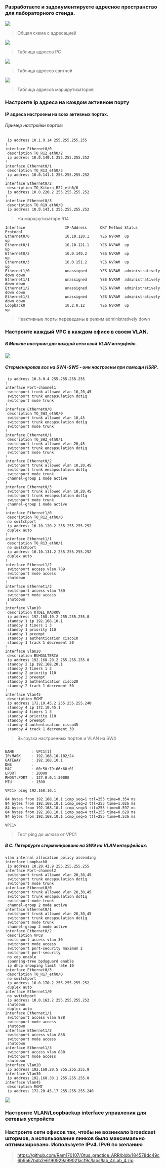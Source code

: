 ### Разработаете и задокументируете адресное пространство для лабораторного стенда.

![](https://github.com/Ram170107/Otus_practice_ARR/blob/ab9847f9f1dd3ec8429c6e808086fd3aa0cbc5b2/labs/lab_4/%D0%A1%D1%85%D0%B5%D0%BC%D0%B0%20%D0%BB%D0%B0%D0%B1%204.png)

>Общая схема с адресацией

![](https://github.com/Ram170107/Otus_practice_ARR/blob/ab9847f9f1dd3ec8429c6e808086fd3aa0cbc5b2/labs/lab_4/%D0%A2%D0%B0%D0%B1%D0%BB%D0%B8%D1%86%D0%B0%20%D0%B0%D0%B4%D1%80%D0%B5%D1%81%D0%BE%D0%B2%20PC.png)

>Таблица адресов PC

![](https://github.com/Ram170107/Otus_practice_ARR/blob/ab9847f9f1dd3ec8429c6e808086fd3aa0cbc5b2/labs/lab_4/%D0%A2%D0%B0%D0%B1%D0%BB%D0%B8%D1%86%D0%B0%20%D1%81%D0%B2%D0%B8%D1%82%D1%87%D0%B5%D0%B9.png)

>Таблица адресов свитчей

![](https://github.com/Ram170107/Otus_practice_ARR/blob/ab9847f9f1dd3ec8429c6e808086fd3aa0cbc5b2/labs/lab_4/%D0%A2%D0%B0%D0%B1%D0%BB%D0%B8%D1%86%D0%B0_%D0%BC%D0%B0%D1%80%D1%88%D1%80%D1%83%D1%82%D0%B8%D0%B7%D0%B0%D1%82%D0%BE%D1%80%D0%BE%D0%B2.png)

>Таблица адресов маршрутизаторов

### Настроите ip адреса на каждом активном порту
#### IP адреса настроены на всех активных портах.
###### Пример настройки портов:

```interface Loopback0
 ip address 10.1.0.14 255.255.255.255
!         
interface Ethernet0/0
 description TO_R12_eth0/2
 ip address 10.0.140.1 255.255.255.252
!         
interface Ethernet0/1
 description TO_R13_eth0/3
 ip address 10.0.141.1 255.255.255.252
!         
interface Ethernet0/2
 description TO_Kitorn_R22_eth0/0
 ip address 10.0.220.2 255.255.255.252
!         
interface Ethernet0/3
 description TO_R19_eth0/0
 ip address 10.0.143.1 255.255.255.252

```
> На маршрутизаторе R14

```R12#sh ip int br
Interface                  IP-Address      OK? Method Status                Protocol
Ethernet0/0                10.10.120.1     YES NVRAM  up                    up      
Ethernet0/1                10.10.121.1     YES NVRAM  up                    up      
Ethernet0/2                10.0.140.2      YES NVRAM  up                    up      
Ethernet0/3                10.0.151.2      YES NVRAM  up                    up      
Ethernet1/0                unassigned      YES NVRAM  administratively down down    
Ethernet1/1                unassigned      YES NVRAM  administratively down down    
Ethernet1/2                unassigned      YES NVRAM  administratively down down    
Ethernet1/3                unassigned      YES NVRAM  administratively down down    
Loopback0                  10.2.0.12       YES NVRAM  up                    up

```
> Неактивные порты переведены в режим administratively down

### Настроите каждый VPC в каждом офисе в своем VLAN.
##### В Москве настроил для каждой сети свой VLAN интерфейс.
![](https://github.com/Ram170107/Otus_practice_ARR/blob/e6a697049b3748f767796f95fea380e25971a5cf/labs/lab_4/%D0%9C%D0%BE%D1%81%D0%BA%D0%B2%D0%B0%20%D1%81%D0%B5%D1%82%D0%B8.png)
##### Cтерменировав все на SW4-SW5 - они настроены при помощи HSRP.
```interface Loopback0
 ip address 10.3.0.4 255.255.255.255
!         
interface Port-channel1
 switchport trunk allowed vlan 10,20,45
 switchport trunk encapsulation dot1q
 switchport mode trunk
!         
interface Ethernet0/0
 description TO_SW3_eth0/0
 switchport trunk allowed vlan 10,45
 switchport trunk encapsulation dot1q
 switchport mode trunk
!         
interface Ethernet0/1
 description TO_SW2_eth0/1
 switchport trunk allowed vlan 20,45
 switchport trunk encapsulation dot1q
 switchport mode trunk
!         
interface Ethernet0/2
 switchport trunk allowed vlan 10,20,45
 switchport trunk encapsulation dot1q
 switchport mode trunk
 channel-group 1 mode active
!         
interface Ethernet0/3
 switchport trunk allowed vlan 10,20,45
 switchport trunk encapsulation dot1q
 switchport mode trunk
 channel-group 1 mode active
!         
interface Ethernet1/0
 description TO_R12_eth0/0
 no switchport
 ip address 10.10.120.2 255.255.255.252
 duplex auto
!         
interface Ethernet1/1
 description TO_R13_eth0/1
 no switchport
 ip address 10.10.131.2 255.255.255.252
 duplex auto
!         
interface Ethernet1/2
 switchport access vlan 789
 switchport mode access
 shutdown 
!         
interface Ethernet1/3
 switchport access vlan 789
 switchport mode access
 shutdown 
!         
interface Vlan10
 description OTDEL_KADROV
 ip address 192.168.10.2 255.255.255.0
 standby 1 ip 192.168.10.1
 standby 1 timers 1 3
 standby 1 priority 110
 standby 1 preempt
 standby 1 authentication cisco10
 standby 1 track 1 decrement 30
!         
interface Vlan20
 description BUHGALTERIA
 ip address 192.168.20.2 255.255.255.0
 standby 2 ip 192.168.20.1
 standby 2 timers 1 3
 standby 2 priority 110
 standby 2 preempt
 standby 2 authentication cisco20
 standby 2 track 1 decrement 30
!         
interface Vlan45
 description MGMT
 ip address 172.10.45.2 255.255.255.240
 standby 4 ip 172.10.45.1
 standby 4 timers 1 3
 standby 4 priority 110
 standby 4 preempt
 standby 4 authentication cisco45
 standby 4 track 1 decrement 30

```
> Выгрузка настроенных портов и VLAN на SW4

```VPC1> sh ip

NAME        : VPC1[1]
IP/MASK     : 192.168.10.102/24
GATEWAY     : 192.168.10.1
DNS         : 
MAC         : 00:50:79:66:68:01
LPORT       : 20000
RHOST:PORT  : 127.0.0.1:30000
MTU         : 1500

VPC1> ping 192.168.10.1

84 bytes from 192.168.10.1 icmp_seq=1 ttl=255 time=0.354 ms
84 bytes from 192.168.10.1 icmp_seq=2 ttl=255 time=1.026 ms
84 bytes from 192.168.10.1 icmp_seq=3 ttl=255 time=0.597 ms
84 bytes from 192.168.10.1 icmp_seq=4 ttl=255 time=0.628 ms
84 bytes from 192.168.10.1 icmp_seq=5 ttl=255 time=0.536 ms

VPC1>

```
> Тест ping до шлюза от VPC1

##### В С. Петербурге стерменировано на SW9 на VLAN интерфейсах:

```SW9#sh run | s int
vlan internal allocation policy ascending
interface Loopback0
 ip address 10.20.42.9 255.255.255.255
interface Port-channel2
 switchport trunk allowed vlan 20,30,45
 switchport trunk encapsulation dot1q
 switchport mode trunk
interface Ethernet0/0
 switchport trunk allowed vlan 20,30,45
 switchport trunk encapsulation dot1q
 switchport mode trunk
 channel-group 2 mode active
interface Ethernet0/1
 switchport trunk allowed vlan 20,30,45
 switchport trunk encapsulation dot1q
 switchport mode trunk
 channel-group 2 mode active
interface Ethernet0/2
 description VPC8
 switchport access vlan 30
 switchport mode access
 switchport port-security maximum 2
 switchport port-security
 no cdp enable
 spanning-tree bpduguard enable
 ip dhcp snooping limit rate 10
interface Ethernet0/3
 description TO_R17_eth0/0
 no switchport
 ip address 10.0.170.2 255.255.255.252
 duplex auto
interface Ethernet1/0
 no switchport
 ip address 10.0.162.2 255.255.255.252
 shutdown 
 duplex auto
interface Ethernet1/1
 switchport access vlan 888
 switchport mode access
 shutdown 
interface Ethernet1/2
 switchport access vlan 888
 switchport mode access
 shutdown 
interface Ethernet1/3
 switchport access vlan 888
 switchport mode access
 shutdown 
interface Vlan20
 ip address 192.168.20.5 255.255.255.0
interface Vlan30
 ip address 192.168.30.1 255.255.255.0
interface Vlan45
 description MGMT
 ip address 172.20.45.17 255.255.255.240

```
![](https://github.com/Ram170107/Otus_practice_ARR/blob/e6a697049b3748f767796f95fea380e25971a5cf/labs/lab_4/%D0%9F%D0%B5%D1%82%D0%B5%D1%80%D0%B1%D1%83%D1%80%D0%B3%20%D1%81%D0%B5%D1%82%D0%B8.png)




### Настроите VLAN/Loopbackup interface управления для сетевых устройств
### Настроите сети офисов так, чтобы не возникало broadcast штормов, а использование линков было максимально оптимизировано. Используете IPv4. IPv6 по желанию

> https://github.com/Ram170107/Otus_practice_ARR/blob/184578dc49c6b9a67bdb2e6190929a99021acf9c/labs/lab_4/Lab_4.zip
